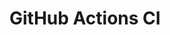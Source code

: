 # GitHub Actions CI



































































































































































































































































































































































